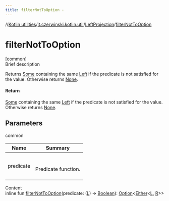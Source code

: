 ```yaml
---
title: filterNotToOption -
---
```

//[Kotlin utilities](../../index.html)/[it.czerwinski.kotlin.util](../index.html)/[LeftProjection](index.html)/[filterNotToOption](filter-not-to-option.html)



# filterNotToOption  
[common]  
Brief description  


Returns [Some](../-some/index.html) containing the same [Left](../-left/index.html) if the predicate is not satisfied for the value. Otherwise returns [None](../-none/index.html).



#### Return  


[Some](../-some/index.html) containing the same [Left](../-left/index.html) if the predicate is not satisfied for the value. Otherwise returns [None](../-none/index.html).



## Parameters  
  
common  
  
|  Name|  Summary| 
|---|---|
| predicate| <br><br>Predicate function.<br><br>
  
  
Content  
inline fun [filterNotToOption](filter-not-to-option.html)(predicate: ([L](index.html)) -> [Boolean](https://kotlinlang.org/api/latest/jvm/stdlib/kotlin/-boolean/index.html)): [Option](../-option/index.html)<[Either](../-either/index.html)<[L](index.html), [R](index.html)>>  



